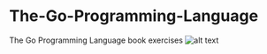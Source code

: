 # The-Go-Programming-Language
The Go Programming Language book exercises
![alt text]([http://url/to/img.png](https://github.com/niyazz/The-Go-Programming-Language/blob/task1/chapter_1/1.4/out.gif))
